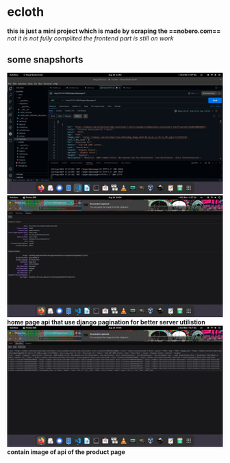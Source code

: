 # ecloth
**this is just a mini project which is made by scraping the ==nobero.com==**
*not it is not fully complited the frontend part is still on work*

## some snapshorts
![postmand image of api](https://github.com/rs8077259/screenshorts/blob/main/Screenshot%20from%202024-08-23%2022-54-27.png)
![contain image of firefox](https://github.com/rs8077259/screenshorts/blob/main/Screenshot%20from%202024-08-24%2000-04-39.png)
**home page api that use django pagination for better server utilistion**
![alt text](https://github.com/rs8077259/screenshorts/blob/main/Screenshot%20from%202024-08-24%2000-05-47.png)
**contain image of api of the product page**
